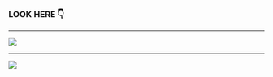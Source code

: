### LOOK HERE 👇

-----

<a href="https://github.com/ghyghoo8">
  <img src="https://github-readme-stats.vercel.app/api?username=ghyghoo8&show_icons=true&hide_border=true" />
</a>

---

<a href="https://github.com/ghyghoo8">
  <img src="https://github-readme-stats.vercel.app/api/top-langs/?username=ghyghoo8&layout=compact" />
</a>

